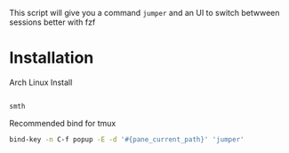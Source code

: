 This script will give you a command `jumper` and an UI to switch betwween sessions better with fzf


# Installation

Arch Linux Install
```sh

smth

```

Recommended bind for tmux
```sh
bind-key -n C-f popup -E -d '#{pane_current_path}' 'jumper'
```



